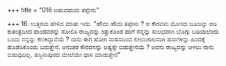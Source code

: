 +++
title = "016 ಅಹುದಹುದು ತಪ್ಪೇನು"

+++
16. ಉತ್ತರನು ಹೇಳಿದ ಮಾತು ಇದು. "ಹೌದು ಹೌದು ತಪ್ಪೇನು ? ಆ ಕೌರವನು ಮೋಸದ ಜೂಜನ್ನು ಆಡಿ ಕುತಂತ್ರದಿಂದ ಪಾಂಡವರನ್ನು ಸೋಲಿಸಿ ರಾಜ್ಯವನ್ನು ಕಿತ್ತುಕೊಂಡ ಹಾಗೆ ನನ್ನನ್ನು ಸುಲಭವಾಗಿ ಬೊಗ್ಗು ಬಡಿಯಲೆಂದು ಬಂದು ನನ್ನನ್ನು ಕೆಣಕಿದ್ದಾನೆಯೆ ? ನಾನು ಈಗ ಹೋಗಿ ಸಾಹಸದಿಂದ ಲೀಲಾಜಾಲವಾಗಿ ಹಸುಗಳನ್ನು ಹಿಂದಕ್ಕೆ ಹೊಡೆಸಿಕೊಂಡು ಬರುತ್ತೇನೆ. ಅನಂತರ ಕೌರವನನ್ನು ಅಷ್ಟಕ್ಕೇ ಬಿಡುತ್ತೇನೆಯೆ ? ಅವನು ರಾಜ್ಯವನ್ನು ಆಳಲು ನಾನು ಬಿಡುವುದಿಲ್ಲ. ಹಸ್ತಿನಾಪುರದ ಮೇಲೆಯೇ ಧಾಳಿ ಮಾಡುತ್ತೇನೆ"